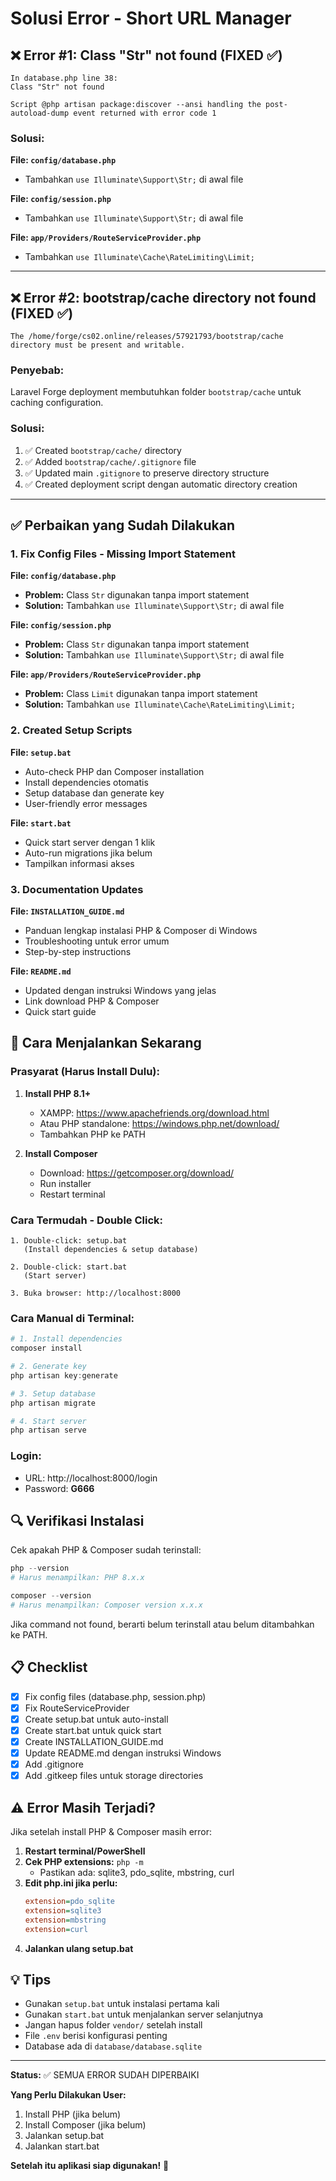 # Solusi Error - Short URL Manager

## ❌ Error #1: Class "Str" not found (FIXED ✅)

```
In database.php line 38:
Class "Str" not found

Script @php artisan package:discover --ansi handling the post-autoload-dump event returned with error code 1
```

### Solusi:
**File: `config/database.php`**
- Tambahkan `use Illuminate\Support\Str;` di awal file

**File: `config/session.php`**
- Tambahkan `use Illuminate\Support\Str;` di awal file

**File: `app/Providers/RouteServiceProvider.php`**
- Tambahkan `use Illuminate\Cache\RateLimiting\Limit;`

---

## ❌ Error #2: bootstrap/cache directory not found (FIXED ✅)

```
The /home/forge/cs02.online/releases/57921793/bootstrap/cache directory must be present and writable.
```

### Penyebab:
Laravel Forge deployment membutuhkan folder `bootstrap/cache` untuk caching configuration.

### Solusi:
1. ✅ Created `bootstrap/cache/` directory
2. ✅ Added `bootstrap/cache/.gitignore` file
3. ✅ Updated main `.gitignore` to preserve directory structure
4. ✅ Created deployment script dengan automatic directory creation

---

## ✅ Perbaikan yang Sudah Dilakukan

### 1. Fix Config Files - Missing Import Statement

**File: `config/database.php`**
- **Problem:** Class `Str` digunakan tanpa import statement
- **Solution:** Tambahkan `use Illuminate\Support\Str;` di awal file

**File: `config/session.php`**
- **Problem:** Class `Str` digunakan tanpa import statement  
- **Solution:** Tambahkan `use Illuminate\Support\Str;` di awal file

**File: `app/Providers/RouteServiceProvider.php`**
- **Problem:** Class `Limit` digunakan tanpa import statement
- **Solution:** Tambahkan `use Illuminate\Cache\RateLimiting\Limit;`

### 2. Created Setup Scripts

**File: `setup.bat`**
- Auto-check PHP dan Composer installation
- Install dependencies otomatis
- Setup database dan generate key
- User-friendly error messages

**File: `start.bat`**
- Quick start server dengan 1 klik
- Auto-run migrations jika belum
- Tampilkan informasi akses

### 3. Documentation Updates

**File: `INSTALLATION_GUIDE.md`**
- Panduan lengkap instalasi PHP & Composer di Windows
- Troubleshooting untuk error umum
- Step-by-step instructions

**File: `README.md`**
- Updated dengan instruksi Windows yang jelas
- Link download PHP & Composer
- Quick start guide

## 🚀 Cara Menjalankan Sekarang

### Prasyarat (Harus Install Dulu):

1. **Install PHP 8.1+**
   - XAMPP: https://www.apachefriends.org/download.html
   - Atau PHP standalone: https://windows.php.net/download/
   - Tambahkan PHP ke PATH

2. **Install Composer**
   - Download: https://getcomposer.org/download/
   - Run installer
   - Restart terminal

### Cara Termudah - Double Click:

```
1. Double-click: setup.bat
   (Install dependencies & setup database)

2. Double-click: start.bat
   (Start server)

3. Buka browser: http://localhost:8000
```

### Cara Manual di Terminal:

```powershell
# 1. Install dependencies
composer install

# 2. Generate key
php artisan key:generate

# 3. Setup database  
php artisan migrate

# 4. Start server
php artisan serve
```

### Login:
- URL: http://localhost:8000/login
- Password: **G666**

## 🔍 Verifikasi Instalasi

Cek apakah PHP & Composer sudah terinstall:

```powershell
php --version
# Harus menampilkan: PHP 8.x.x

composer --version  
# Harus menampilkan: Composer version x.x.x
```

Jika command not found, berarti belum terinstall atau belum ditambahkan ke PATH.

## 📋 Checklist

- [x] Fix config files (database.php, session.php)
- [x] Fix RouteServiceProvider
- [x] Create setup.bat untuk auto-install
- [x] Create start.bat untuk quick start
- [x] Create INSTALLATION_GUIDE.md
- [x] Update README.md dengan instruksi Windows
- [x] Add .gitignore
- [x] Add .gitkeep files untuk storage directories

## ⚠️ Error Masih Terjadi?

Jika setelah install PHP & Composer masih error:

1. **Restart terminal/PowerShell**
2. **Cek PHP extensions:** `php -m`
   - Pastikan ada: sqlite3, pdo_sqlite, mbstring, curl
3. **Edit php.ini jika perlu:**
   ```ini
   extension=pdo_sqlite
   extension=sqlite3
   extension=mbstring
   extension=curl
   ```
4. **Jalankan ulang setup.bat**

## 💡 Tips

- Gunakan `setup.bat` untuk instalasi pertama kali
- Gunakan `start.bat` untuk menjalankan server selanjutnya
- Jangan hapus folder `vendor/` setelah install
- File `.env` berisi konfigurasi penting
- Database ada di `database/database.sqlite`

---

**Status:** ✅ SEMUA ERROR SUDAH DIPERBAIKI

**Yang Perlu Dilakukan User:**
1. Install PHP (jika belum)
2. Install Composer (jika belum)
3. Jalankan setup.bat
4. Jalankan start.bat

**Setelah itu aplikasi siap digunakan!** 🎉